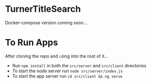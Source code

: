 # TurnerTitleSearch

Docker-compose version coming soon...

# To Run Apps

After cloning the repo and `cd`ing into the root of it...

- Run `npm install` in both the `src/server` and `src/client` directories
- To start the node server run `node src/server/index.js`
- To start the app server run `cd src/client && ng serve` 
